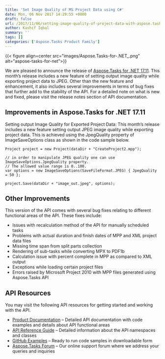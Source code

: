 ```yaml
---
title: 'Set Image Quality of MS Project Data using C#'
date: Mon, 06 Nov 2017 14:29:55 +0000
draft: false
url: /2017/11/06/setting-image-quality-of-project-data-with-aspose.tasks-for-.net-17.11/
author: Kashif Iqbal
summary: ''
tags: []
categories: ['Aspose.Tasks Product Family']
---
```




{{< figure align=center src="images/Aspose.Tasks-for-.NET_.png" alt="aspose-tasks-for-net">}}


We are pleased to announce the release of [Aspose.Tasks for .NET 17.11][1]. This month’s release includes a new feature of setting output image quality while exporting project data to JPEG. Other than the new feature and enhancement, it also includes several improvements in terms of bug fixes that further add to the stability of the API. For a detailed note on what is new and fixed, please visit the release notes section of API documentation.

## Improvements in Aspose.Tasks for .NET 17.11

Setting output Image Quality for Exported Project Data: This month’s release includes a new feature setting output JPEG image quality while exporting project data. This is achieved using the JpegQuality property of ImageSaveOptions class as shown in the code sample below.

```
Project project = new Project(dataDir + "CreateProject2.mpp");

// in order to manipulate JPEG quality one can use ImageSaveOptions.JpegQuality property.
// The allowed value range is 0..100.
var options = new ImageSaveOptions(SaveFileFormat.JPEG) { JpegQuality = 50 };

project.Save(dataDir + "image_out.jpeg", options);
```

## Other Improvements

This version of the API comes with several bug fixes relating to different functional areas of the API. These fixes include:

*   Issues with recalculation method of the API for manually scheduled tasks
*   Problems with actual duration and finish dates of MPP and XML project data files
*   Missing time span from split parts collection
*   Rendering of sub-tasks while converting MPX to PDF1b
*   Calculation issue with percent complete in MPP as compared to XML output
*   Exceptions while loading certain project files
*   Errors raised by Microsoft Project 2010 with MPP files generated using Aspose.Tasks API

## API Resources

You may visit the following API resources for getting started and working with the API.

*   [Product Documentation][2] – Detailed API documentation with code examples and details about API functional areas
*   [API Reference Guide][3] – Detailed information about the API namespaces and classes
*   [GitHub Examples][4] – Ready to run code samples in downloadable form
*   [Aspose.Tasks Forum][5] – Our online support forum where we address your queries and inquiries




[1]: https://www.nuget.org/packages/Aspose.Tasks/17.11.0
[2]: https://docs.aspose.com/tasks/net/
[3]: https://apireference.aspose.com/tasks/net
[4]: https://github.com/asposetasks/Aspose_Tasks_NET
[5]: https://forum.aspose.com/c/tasks




